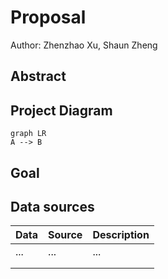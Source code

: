 # Proposal
Author: Zhenzhao Xu, Shaun Zheng


## Abstract

## Project Diagram

```mermaid
graph LR
A --> B
```

## Goal

## Data sources

| Data | Source | Description |
| ---- | ------ | ----------- |
| ...  | ...    | ...         |
|      |        |             |
|      |        |             |

